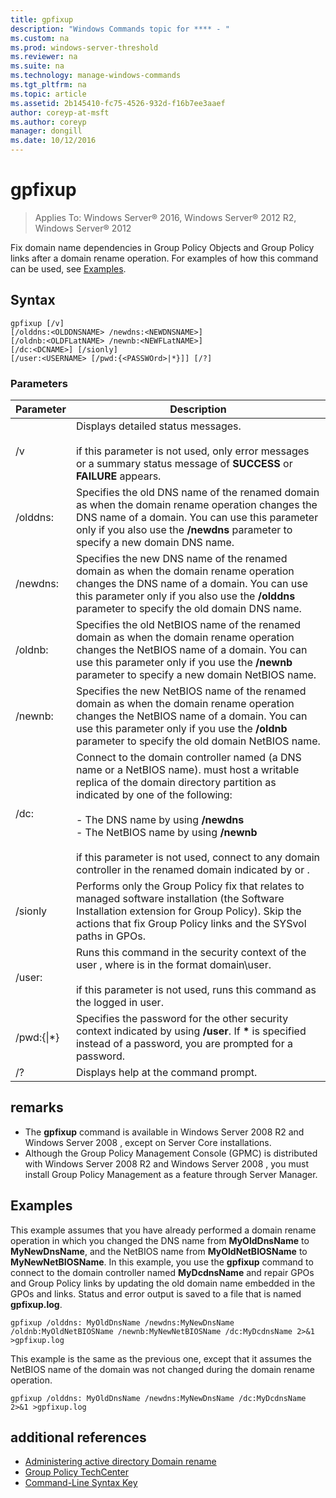 ```yaml
---
title: gpfixup
description: "Windows Commands topic for **** - "
ms.custom: na
ms.prod: windows-server-threshold
ms.reviewer: na
ms.suite: na
ms.technology: manage-windows-commands
ms.tgt_pltfrm: na
ms.topic: article
ms.assetid: 2b145410-fc75-4526-932d-f16b7ee3aaef
author: coreyp-at-msft
ms.author: coreyp
manager: dongill
ms.date: 10/12/2016
---
```

# gpfixup

>Applies To: Windows Server&reg; 2016, Windows Server&reg; 2012 R2, Windows Server&reg; 2012

Fix domain name dependencies in Group Policy Objects and Group Policy links after a domain rename operation. For examples of how this command can be used, see [Examples](#BKMK_Examples).
## Syntax
```
gpfixup [/v] 
[/olddns:<OLDDNSNAME> /newdns:<NEWDNSNAME>] 
[/oldnb:<OLDFLatNAME> /newnb:<NEWFLatNAME>] 
[/dc:<DCNAME>] [/sionly] 
[/user:<USERNAME> [/pwd:{<PASSWOrd>|*}]] [/?]
```
### Parameters
|Parameter|Description|
|-------|--------|
|/v|Displays detailed status messages.<br /><br />if this parameter is not used, only error messages or a summary status message of **SUCCESS** or **FAILURE** appears.|
|/olddns:<OLDDNSNAME>|Specifies the old DNS name of the renamed domain as *<OLDDNSNAME>* when the domain rename operation changes the DNS name of a domain. You can use this parameter only if you also use the **/newdns** parameter to specify a new domain DNS name.|
|/newdns:<NEWDNSNAME>|Specifies the new DNS name of the renamed domain as *<NEWDNSNAME>* when the domain rename operation changes the DNS name of a domain. You can use this parameter only if you also use the **/olddns** parameter to specify the old domain DNS name.|
|/oldnb:<OLDFLatNAME>|Specifies the old NetBIOS name of the renamed domain as *<OLDFLatNAME>* when the domain rename operation changes the NetBIOS name of a domain. You can use this parameter only if you use the **/newnb** parameter to specify a new domain NetBIOS name.|
|/newnb:<NEWFLatNAME>|Specifies the new NetBIOS name of the renamed domain as *<NEWFLatNAME>* when the domain rename operation changes the NetBIOS name of a domain. You can use this parameter only if you use the **/oldnb** parameter to specify the old domain NetBIOS name.|
|/dc:<DCNAME>|Connect to the domain controller named *<DCNAME>* (a DNS name or a NetBIOS name). *<DCNAME>* must host a writable replica of the domain directory partition as indicated by one of the following:<br /><br />-   The DNS name *<NEWDNSNAME>* by using **/newdns**<br />-   The NetBIOS name *<NEWFLatNAME>* by using **/newnb**<br /><br />if this parameter is not used, connect to any domain controller in the renamed domain indicated by *<NEWDNSNAME>* or *<NEWFLatNAME>*.|
|/sionly|Performs only the Group Policy fix that relates to managed software installation (the Software Installation extension for Group Policy). Skip the actions that fix Group Policy links and the SYSvol paths in GPOs.|
|/user:<USERNAME>|Runs this command in the security context of the user *<USERNAME>*, where *<USERNAME>* is in the format domain\user.<br /><br />if this parameter is not used, runs this command as the logged in user.|
|/pwd:{<PASSWOrd>&#124;*}|Specifies the password for the other security context indicated by using **/user**. If **\*** is specified instead of a password, you are prompted for a password.|
|/?|Displays help at the command prompt.|
## remarks
-   The **gpfixup** command is available in  Windows Server 2008 R2  and  Windows Server 2008 , except on Server Core installations.
-   Although the Group Policy Management Console (GPMC) is distributed with  Windows Server 2008 R2  and  Windows Server 2008 , you must install Group Policy Management as a feature through Server Manager.
## <a name="BKMK_Examples"></a>Examples
This example assumes that you have already performed a domain rename operation in which you changed the DNS name from **MyOldDnsName** to **MyNewDnsName**, and the NetBIOS name from **MyOldNetBIOSName** to **MyNewNetBIOSName**. In this example, you use the **gpfixup** command to connect to the domain controller named **MyDcdnsName** and repair GPOs and Group Policy links by updating the old domain name embedded in the GPOs and links. Status and error output is saved to a file that is named **gpfixup.log**.
```
gpfixup /olddns: MyOldDnsName /newdns:MyNewDnsName /oldnb:MyOldNetBIOSName /newnb:MyNewNetBIOSName /dc:MyDcdnsName 2>&1 >gpfixup.log
```
This example is the same as the previous one, except that it assumes the NetBIOS name of the domain was not changed during the domain rename operation.
```
gpfixup /olddns: MyOldDnsName /newdns:MyNewDnsName /dc:MyDcdnsName 2>&1 >gpfixup.log
```
## additional references
-   [Administering active directory Domain rename](http://go.microsoft.com/fwlink/?LinkId=198385)
-   [Group Policy TechCenter](http://go.microsoft.com/fwlink/?LinkID=145531)
-   [Command-Line Syntax Key](command-line-syntax-key.md)

